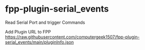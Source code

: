 # fpp-plugin-serial_events
Read Serial Port and trigger Commands

Add Plugin URL to FPP
https://raw.githubusercontent.com/computergeek1507/fpp-plugin-serial_events/main/pluginInfo.json